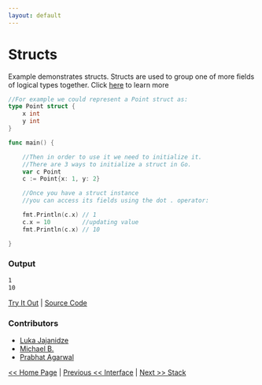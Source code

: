 ```yaml
---
layout: default
---
```


# Structs

Example demonstrates structs. Structs are used to group one of more fields of logical types together.
Click [here](https://tour.golang.org/moretypes/2) to learn more

```go
//For example we could represent a Point struct as:
type Point struct {
	x int
	y int
}

func main() {

	//Then in order to use it we need to initialize it. 
	//There are 3 ways to initialize a struct in Go.
	var c Point
	c := Point{x: 1, y: 2}

	//Once you have a struct instance 
	//you can access its fields using the dot . operator:

	fmt.Println(c.x) // 1
	c.x = 10         //updating value
	fmt.Println(c.x) // 10

}

```
### Output

```bash
1
10
```

<a href='https://play.golang.org/p/3WTvfovnEXn' target='_blank'>Try It Out</a> | <a href='https://github.com/sagar-jadhav/go-examples/blob/master/src/struct.go' target='_blank'>Source Code</a>

### Contributors
- <a href='https://github.com/LukaJaj' target='_blank'>Luka Jajanidze</a>
- <a href='https://github.com/mmichaelb' target='_blank'>Michael B.</a>
- <a href='https://github.com/aprabhat' target='_blank'>Prabhat Agarwal</a>

[<< Home Page](./) | [Previous << Interface](./interfaces.html) | [Next >> Stack](./stack.html)
